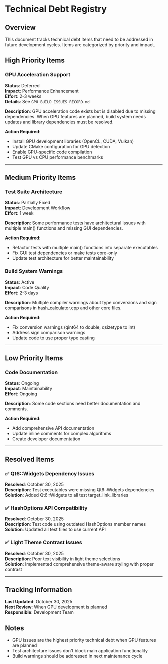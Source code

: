 # Technical Debt Registry

## Overview
This document tracks technical debt items that need to be addressed in future development cycles. Items are categorized by priority and impact.

## High Priority Items

### GPU Acceleration Support
**Status**: Deferred  
**Impact**: Performance Enhancement  
**Effort**: 2-3 weeks  
**Details**: See `GPU_BUILD_ISSUES_RECORD.md`

**Description**: GPU acceleration code exists but is disabled due to missing dependencies. When GPU features are planned, build system needs updates and library dependencies must be resolved.

**Action Required**:
- Install GPU development libraries (OpenCL, CUDA, Vulkan)
- Update CMake configuration for GPU detection
- Enable GPU-specific code compilation
- Test GPU vs CPU performance benchmarks

---

## Medium Priority Items

### Test Suite Architecture
**Status**: Partially Fixed  
**Impact**: Development Workflow  
**Effort**: 1 week  

**Description**: Some performance tests have architectural issues with multiple main() functions and missing GUI dependencies.

**Action Required**:
- Refactor tests with multiple main() functions into separate executables
- Fix GUI test dependencies or make tests core-only
- Update test architecture for better maintainability

### Build System Warnings
**Status**: Active  
**Impact**: Code Quality  
**Effort**: 2-3 days  

**Description**: Multiple compiler warnings about type conversions and sign comparisons in hash_calculator.cpp and other core files.

**Action Required**:
- Fix conversion warnings (qint64 to double, qsizetype to int)
- Address sign comparison warnings
- Update code to use proper type casting

---

## Low Priority Items

### Code Documentation
**Status**: Ongoing  
**Impact**: Maintainability  
**Effort**: Ongoing  

**Description**: Some code sections need better documentation and comments.

**Action Required**:
- Add comprehensive API documentation
- Update inline comments for complex algorithms
- Create developer documentation

---

## Resolved Items

### ✅ Qt6::Widgets Dependency Issues
**Resolved**: October 30, 2025  
**Description**: Test executables were missing Qt6::Widgets dependencies  
**Solution**: Added Qt6::Widgets to all test target_link_libraries

### ✅ HashOptions API Compatibility
**Resolved**: October 30, 2025  
**Description**: Test code using outdated HashOptions member names  
**Solution**: Updated all test files to use current API

### ✅ Light Theme Contrast Issues
**Resolved**: October 30, 2025  
**Description**: Poor text visibility in light theme selections  
**Solution**: Implemented comprehensive theme-aware styling with proper contrast

---

## Tracking Information

**Last Updated**: October 30, 2025  
**Next Review**: When GPU development is planned  
**Responsible**: Development Team  

## Notes
- GPU issues are the highest priority technical debt when GPU features are planned
- Test architecture issues don't block main application functionality
- Build warnings should be addressed in next maintenance cycle